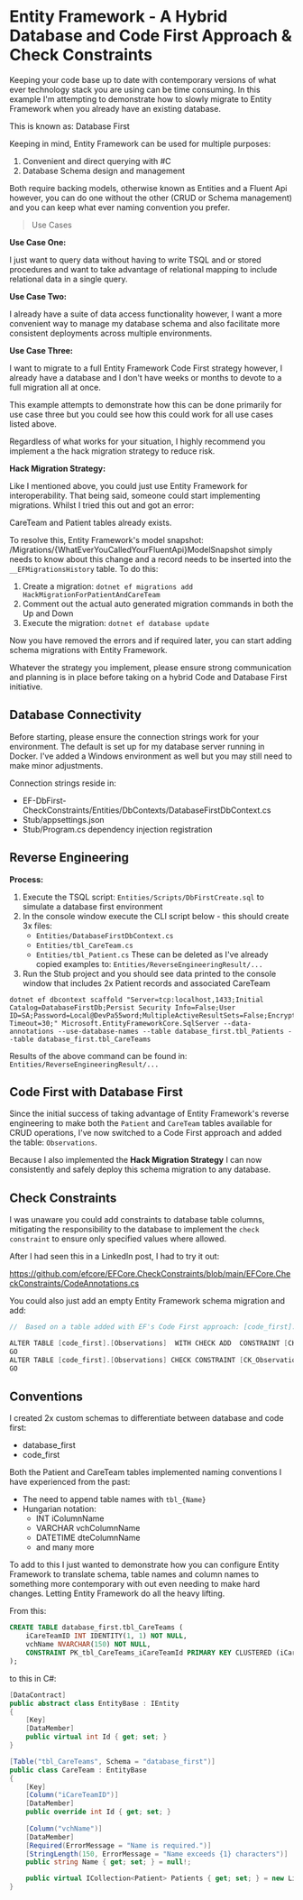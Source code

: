 # Entity Framework - A Hybrid Database and Code First Approach & Check Constraints

Keeping your code base up to date with contemporary versions of what ever technology stack you are using can be time consuming. In this example I'm attempting to demonstrate how to slowly migrate to Entity Framework when you already have an existing database.

This is known as: Database First

Keeping in mind, Entity Framework can be used for multiple purposes:

1. Convenient and direct querying with #C
2. Database Schema design and management

Both require backing models, otherwise known as Entities and a Fluent Api however, you can do one without the other (CRUD or Schema management) and you can keep what ever naming convention you prefer.

> Use Cases

**Use Case One:**

I just want to query data without having to write TSQL and or stored procedures and want to take advantage of relational mapping to include relational data in a single query.

**Use Case Two:**

I already have a suite of data access functionality however, I want a more convenient way to manage my database schema and also facilitate more consistent deployments across multiple environments.

**Use Case Three:**

I want to migrate to a full Entity Framework Code First strategy however, I already have a database and I don't have weeks or months to devote to a full migration all at once.

This example attempts to demonstrate how this can be done primarily for use case three but you could see how this could work for all use cases listed above.

Regardless of what works for your situation, I highly recommend you implement a the hack migration strategy to reduce risk. 

**Hack Migration Strategy:**

Like I mentioned above, you could just use Entity Framework for interoperability. That being said, someone could start implementing migrations. Whilst I tried this out and got an error:

CareTeam and Patient tables already exists. 

To resolve this, Entity Framework's model snapshot: /Migrations/{WhatEverYouCalledYourFluentApi}ModelSnapshot simply needs to know about this change and a record needs to be inserted into the `__EFMigrationsHistory` table. To do this:

1. Create a migration: `dotnet ef migrations add HackMigrationForPatientAndCareTeam`
2. Comment out the actual auto generated migration commands in both the Up and Down
3. Execute the migration: `dotnet ef database update`

Now you have removed the errors and if required later, you can start adding schema migrations with Entity Framework. 

Whatever the strategy you implement, please ensure strong communication and planning is in place before taking on a hybrid Code and Database First initiative.

## Database Connectivity

Before starting, please ensure the connection strings work for your environment. The default is set up for my database server running in Docker. I've added a Windows environment as well but you may still need to make minor adjustments.

Connection strings reside in:

- EF-DbFirst-CheckConstraints/Entities/DbContexts/DatabaseFirstDbContext.cs
- Stub/appsettings.json
- Stub/Program.cs dependency injection registration


## Reverse Engineering

**Process:**

1. Execute the TSQL script: `Entities/Scripts/DbFirstCreate.sql` to simulate a database first environment 
2. In the console window execute the CLI script below - this should create 3x files:
    - `Entities/DatabaseFirstDbContext.cs`
    - `Entities/tbl_CareTeam.cs`
    - `Entities/tbl_Patient.cs`
    These can be deleted as I've already copied examples to: `Entities/ReverseEngineeringResult/...`
3. Run the Stub project and you should see data printed to the console window that includes 2x Patient records and associated CareTeam

```cli
dotnet ef dbcontext scaffold "Server=tcp:localhost,1433;Initial Catalog=DatabaseFirstDb;Persist Security Info=False;User ID=SA;Password=Local@DevPa55word;MultipleActiveResultSets=False;Encrypt=True;TrustServerCertificate=True;Connection Timeout=30;" Microsoft.EntityFrameworkCore.SqlServer --data-annotations --use-database-names --table database_first.tbl_Patients --table database_first.tbl_CareTeams
```

Results of the above command can be found in: `Entities/ReverseEngineeringResult/...`

## Code First with Database First

Since the initial success of taking advantage of Entity Framework's reverse engineering to make both the `Patient` and `CareTeam` tables available for CRUD operations, I've now switched to a Code First approach and added the table: `Observations`.

Because I also implemented the **Hack Migration Strategy** I can now consistently and safely deploy this schema migration to any database.

## Check Constraints

I was unaware you could add constraints to database table columns, mitigating the responsibility to the database to implement the `check constraint` to ensure only specified values where allowed. 

After I had seen this in a LinkedIn post, I had to try it out:

https://github.com/efcore/EFCore.CheckConstraints/blob/main/EFCore.CheckConstraints/CodeAnnotations.cs

You could also just add an empty Entity Framework schema migration and add:

```c#
//  Based on a table added with EF's Code First approach: [code_first].[Observations]

ALTER TABLE [code_first].[Observations]  WITH CHECK ADD  CONSTRAINT [CK_Observations_Status_Enum] CHECK  (([Status]>=(0) AND [Status]<=(3)))
GO
ALTER TABLE [code_first].[Observations] CHECK CONSTRAINT [CK_Observations_Status_Enum]
GO
```


## Conventions

I created 2x custom schemas to differentiate between database and code first:

- database_first
- code_first

Both the Patient and CareTeam tables implemented naming conventions I have experienced from the past:

- The need to append table names with `tbl_{Name}`
- Hungarian notation:
  - INT iColumnName
  - VARCHAR vchColumnName
  - DATETIME dteColumnName
  - and many more

To add to this I just wanted to demonstrate how you can configure Entity Framework to translate schema, table names and column names to something more contemporary with out even needing to make hard changes. Letting Entity Framework do all the heavy lifting.

From this:

```sql
CREATE TABLE database_first.tbl_CareTeams (
    iCareTeamID INT IDENTITY(1, 1) NOT NULL,
    vchName NVARCHAR(150) NOT NULL,
    CONSTRAINT PK_tbl_CareTeams_iCareTeamId PRIMARY KEY CLUSTERED (iCareTeamID)
);
```

to this in C#:

```c#
[DataContract]
public abstract class EntityBase : IEntity
{
	[Key]
	[DataMember]
	public virtual int Id { get; set; }
}

[Table("tbl_CareTeams", Schema = "database_first")]
public class CareTeam : EntityBase
{
    [Key]
    [Column("iCareTeamID")]
    [DataMember]
    public override int Id { get; set; }
    
    [Column("vchName")]
    [DataMember]
    [Required(ErrorMessage = "Name is required.")]
    [StringLength(150, ErrorMessage = "Name exceeds {1} characters")]
    public string Name { get; set; } = null!;

    public virtual ICollection<Patient> Patients { get; set; } = new List<Patient>();
}
```
